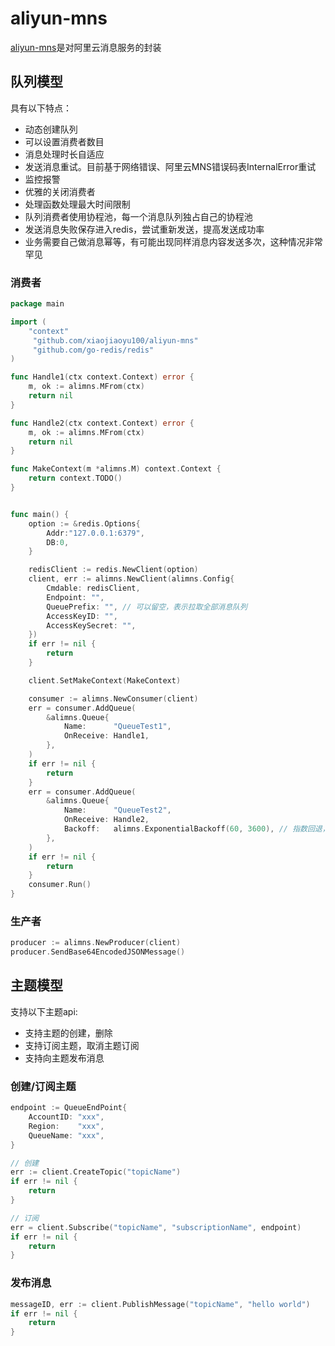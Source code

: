 # aliyun-mns

[aliyun-mns](https://www.aliyun.com/product/mns/)是对阿里云消息服务的封装

## 队列模型

具有以下特点：

* 动态创建队列
* 可以设置消费者数目
* 消息处理时长自适应
* 发送消息重试。目前基于网络错误、阿里云MNS错误码表InternalError重试
* 监控报警
* 优雅的关闭消费者
* 处理函数处理最大时间限制
* 队列消费者使用协程池，每一个消息队列独占自己的协程池
* 发送消息失败保存进入redis，尝试重新发送，提高发送成功率
* 业务需要自己做消息幂等，有可能出现同样消息内容发送多次，这种情况非常罕见

### 消费者

```go
package main

import (
	"context"
     "github.com/xiaojiaoyu100/aliyun-mns"
     "github.com/go-redis/redis"
)

func Handle1(ctx context.Context) error {
    m, ok := alimns.MFrom(ctx)
	return nil
}

func Handle2(ctx context.Context) error {
    m, ok := alimns.MFrom(ctx)
	return nil
}

func MakeContext(m *alimns.M) context.Context {
    return context.TODO()
}


func main() {
    option := &redis.Options{
        Addr:"127.0.0.1:6379",
        DB:0,
    }

    redisClient := redis.NewClient(option)
    client, err := alimns.NewClient(alimns.Config{
        Cmdable: redisClient,
		Endpoint: "",
		QueuePrefix: "", // 可以留空，表示拉取全部消息队列
		AccessKeyID: "",
		AccessKeySecret: "",
	})
	if err != nil {
		return
	}

    client.SetMakeContext(MakeContext)

	consumer := alimns.NewConsumer(client)
	err = consumer.AddQueue(
		&alimns.Queue{
			Name:      "QueueTest1",
			OnReceive: Handle1,
		},
	)
	if err != nil {
		return
	}
	err = consumer.AddQueue(
		&alimns.Queue{
			Name:      "QueueTest2",
			OnReceive: Handle2, 
            Backoff:   alimns.ExponentialBackoff(60, 3600), // 指数回退，1分钟起始，最长1小时
		},
	)
	if err != nil {
	    return
	}
	consumer.Run()
}
```

### 生产者

```go
producer := alimns.NewProducer(client)
producer.SendBase64EncodedJSONMessage()
```

## 主题模型

支持以下主题api:

* 支持主题的创建，删除
* 支持订阅主题，取消主题订阅
* 支持向主题发布消息

### 创建/订阅主题

```go
endpoint := QueueEndPoint{
	AccountID: "xxx",
	Region:    "xxx",
	QueueName: "xxx",
}

// 创建
err := client.CreateTopic("topicName")
if err != nil {
	return
}

// 订阅
err = client.Subscribe("topicName", "subscriptionName", endpoint)
if err != nil {
	return
}

```

### 发布消息

```go
messageID, err := client.PublishMessage("topicName", "hello world")
if err != nil {
	return
}
```
